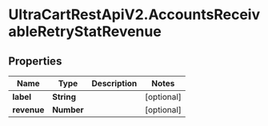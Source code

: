 # UltraCartRestApiV2.AccountsReceivableRetryStatRevenue

## Properties
Name | Type | Description | Notes
------------ | ------------- | ------------- | -------------
**label** | **String** |  | [optional] 
**revenue** | **Number** |  | [optional] 


